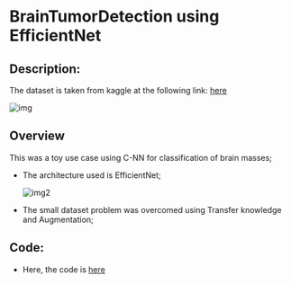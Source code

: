 # BrainTumorDetection using EfficientNet
## Description:
The dataset is taken from kaggle at the following link: [here](https://www.kaggle.com/datasets/navoneel/brain-mri-images-for-brain-tumor-detection/code)

![img](https://github.com/SimBoex/BrainTumorDetection_MRI/blob/c328cc2e3d38f05accd549ade5847716dd2e1ebf/BrainsImages.png)
## Overview
This was a toy use case using C-NN for classification of brain masses;
- The architecture used is EfficientNet;
  
  ![img2](https://github.com/SimBoex/BrainTumorDetection_MRI/blob/b2a2f32ee0aa21f3435d37f0d120e29fb7774ab2/EfficientNet-baseline-network-B0-architecture.png)
  
- The small dataset problem was overcomed using Transfer knowledge and Augmentation;


## Code:
- Here, the code is [here](https://github.com/SimBoex/BrainTumorDetection_MRI/blob/b83e07beea37d08ff3e7bd0386ffa523ee051aa9/CNN_Model.ipynb)
